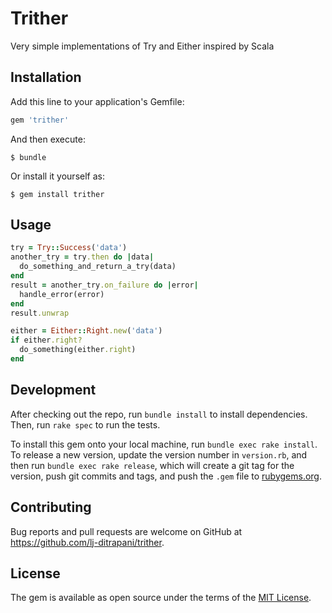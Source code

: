 # Trither

Very simple implementations of Try and Either inspired by Scala


## Installation

Add this line to your application's Gemfile:

```ruby
gem 'trither'
```

And then execute:

    $ bundle

Or install it yourself as:

    $ gem install trither


## Usage

```ruby
try = Try::Success('data')
another_try = try.then do |data|
  do_something_and_return_a_try(data)
end
result = another_try.on_failure do |error|
  handle_error(error)
end
result.unwrap

either = Either::Right.new('data')
if either.right?
  do_something(either.right)
end
```


## Development

After checking out the repo, run `bundle install` to install dependencies. Then, run `rake spec` to run the tests.

To install this gem onto your local machine, run `bundle exec rake install`. To release a new version, update the version number in `version.rb`, and then run `bundle exec rake release`, which will create a git tag for the version, push git commits and tags, and push the `.gem` file to [rubygems.org](https://rubygems.org).

## Contributing

Bug reports and pull requests are welcome on GitHub at https://github.com/lj-ditrapani/trither.


## License

The gem is available as open source under the terms of the [MIT License](http://opensource.org/licenses/MIT).

